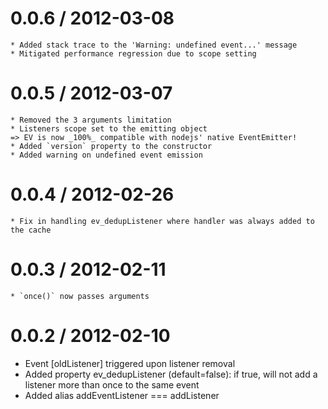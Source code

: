 0.0.6 / 2012-03-08
==================

	* Added stack trace to the 'Warning: undefined event...' message
	* Mitigated performance regression due to scope setting

0.0.5 / 2012-03-07
==================

	* Removed the 3 arguments limitation
	* Listeners scope set to the emitting object
	=> EV is now _100%_ compatible with nodejs' native EventEmitter!
	* Added `version` property to the constructor
	* Added warning on undefined event emission

0.0.4 / 2012-02-26
==================

	* Fix in handling ev_dedupListener where handler was always added to the cache

0.0.3 / 2012-02-11
==================

	* `once()` now passes arguments

0.0.2 / 2012-02-10
==================

  * Event [oldListener] triggered upon listener removal
  * Added property ev_dedupListener (default=false): if true, will not add a listener more than once to the same event
  * Added alias addEventListener === addListener
